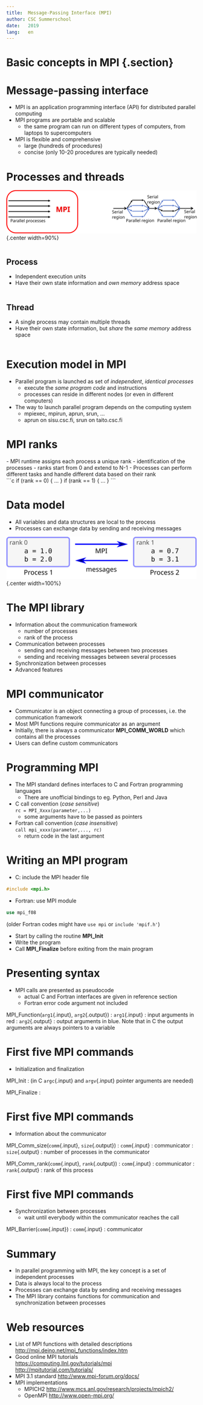 ```yaml
---
title:  Message-Passing Interface (MPI) 
author: CSC Summerschool
date:   2019
lang:   en
---
```


# Basic concepts in MPI {.section}

# Message-passing interface

- MPI is an application programming interface (API) for distributed parallel 
  computing
- MPI programs are portable and scalable
    - the same program can run on different types of computers, from 
      laptops to supercomputers
- MPI is flexible and comprehensive 
    - large (hundreds of procedures)
    - concise (only 10-20 procedures are typically needed)

# Processes and threads

![](images/processes-threads-highlight-proc.svg){.center width=90%}

<div class="column">

## Process

- Independent execution units
- Have their own state information and *own memory* address space

</div>

<div class="column">

## Thread

- A single process may contain multiple threads
- Have their own state information, but *share* the *same memory*
  address space

</div>



# Execution model in MPI

- Parallel program is launched as set of *independent*, *identical
  processes*
    - execute the *same program code* and instructions
    - processes can reside in different nodes (or even in different computers)
- The way to launch parallel program depends on the computing system
    - mpiexec, mpirun, aprun, srun, ...
    - aprun on sisu.csc.fi, srun on taito.csc.fi

# MPI ranks

<div class="column">
- MPI runtime assigns each process a unique rank
    - identification of the processes
    - ranks start from 0 and extend to N-1
- Processes can perform different tasks and handle different data based 
  on their rank
</div>
<div class="column">
```c
if (rank == 0) {
   ...
   }
if (rank == 1) {
   ...
   }
```
</div>

# Data model

- All variables and data structures are local to the process
- Processes can exchange data by sending and receiving messages

![](images/data-model.svg){.center width=100%}

# The MPI library

- Information about the communication framework
    - number of processes
    - rank of the process
- Communication between processes
    - sending and receiving messages between two processes
    - sending and receiving messages between several processes
- Synchronization between processes
- Advanced features

# MPI communicator

- Communicator is an object connecting a group of processes, i.e. the
  communication framework
- Most MPI functions require communicator as an argument
- Initially, there is always a communicator **MPI_COMM_WORLD** which
  contains all the processes
- Users can define custom communicators

# Programming MPI

- The MPI standard defines interfaces to C and Fortran programming languages
	- There are unofficial bindings to eg. Python, Perl and Java
- C call convention (*case sensitive*)<br>
`rc = MPI_Xxxx(parameter,...)`
    - some arguments have to be passed as pointers
- Fortran call convention (*case insensitive*)<br>
`call mpi_xxxx(parameter,..., rc)`
    - return code in the last argument

# Writing an MPI program

- C: include the MPI header file
```c
#include <mpi.h>
```
- Fortran: use MPI module
```fortran
use mpi_f08
```
(older Fortran codes might have `use mpi` or `include 'mpif.h'`)

- Start by calling the routine **MPI_Init**
- Write the program
- Call **MPI_Finalize** before exiting from the main program

# Presenting syntax

- MPI calls are presented as pseudocode
    - actual C and Fortran interfaces are given in reference section
    - Fortran error code argument not included

MPI_Function(`arg1`{.input}, `arg2`{.output})
  : `arg1`{.input}
    : input arguments in red
  : `arg2`{.output}
    : output arguments in blue. Note that in C the output arguments are always
      pointers to a variable


# First five MPI commands

- Initialization and finalization

MPI_Init
  : (in C `argc`{.input} and `argv`{.input} pointer arguments are needed)

MPI_Finalize
  : 

# First five MPI commands

- Information about the communicator

MPI_Comm_size(`comm`{.input}, `size`{.output})
  : `comm`{.input}
    : communicator
  : `size`{.output}
    : number of processes in the communicator

MPI_Comm_rank(`comm`{.input}, `rank`{.output})
  : `comm`{.input}
    : communicator
  : `rank`{.output}
    : rank of this process

# First five MPI commands

- Synchronization between processes
    - wait until everybody within the communicator reaches the call 

MPI_Barrier(`comm`{.input})
  : `comm`{.input}
    : communicator


# Summary 

- In parallel programming with MPI, the key concept is a set of
  independent processes
- Data is always local to the process
- Processes can exchange data by sending and receiving messages
- The MPI library contains functions for communication and
  synchronization between processes

# Web resources 

- List of MPI functions with detailed descriptions  
<http://mpi.deino.net/mpi_functions/index.htm>
- Good online MPI tutorials   
<https://computing.llnl.gov/tutorials/mpi>  
<http://mpitutorial.com/tutorials/>
- MPI 3.1 standard <http://www.mpi-forum.org/docs/>
- MPI implementations   
	* MPICH2 <http://www.mcs.anl.gov/research/projects/mpich2/>
	* OpenMPI <http://www.open-mpi.org/>
